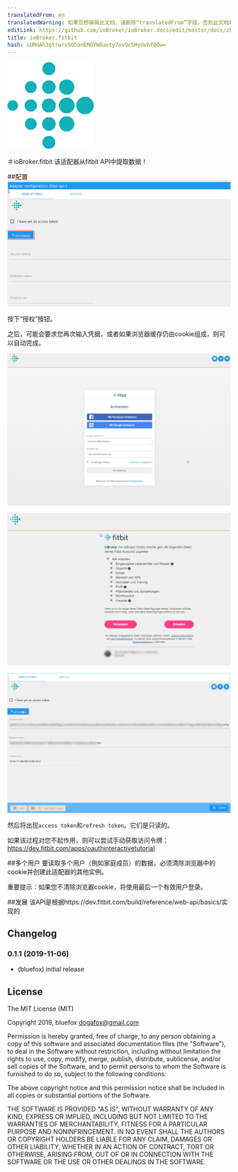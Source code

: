 ```yaml
---
translatedFrom: en
translatedWarning: 如果您想编辑此文档，请删除“translatedFrom”字段，否则此文档将再次自动翻译
editLink: https://github.com/ioBroker/ioBroker.docs/edit/master/docs/zh-cn/adapterref/iobroker.fitbit-api/README.md
title: ioBroker.fitbit
hash: sUMdAh3gtrwrv5Q5anEMOYW8avty7evQcSHyUvhfQOw=
---
```

![商标](../../../en/adapterref/iobroker.fitbit-api/admin/fitbit-api.png)

＃ioBroker.fitbit
该适配器从fitbit API中提取数据！

##配置
![第1步](../../../en/adapterref/iobroker.fitbit-api/img/step1.png)

按下“授权”按钮。

之后，可能会要求您再次输入凭据，或者如果浏览器缓存仍由cookie组成，则可以自动完成。

![第2步](../../../en/adapterref/iobroker.fitbit-api/img/step2.png)

![第三步](../../../en/adapterref/iobroker.fitbit-api/img/step3.png)

![第四步](../../../en/adapterref/iobroker.fitbit-api/img/step4.png)

然后将出现`access token`和`refresh token`。它们是只读的。

如果该过程对您不起作用，则可以尝试手动获取访问令牌：https://dev.fitbit.com/apps/oauthinteractivetutorial

##多个用户
要读取多个用户（例如家庭成员）的数据，必须清除浏览器中的cookie并创建此适配器的其他实例。

重要提示：如果您不清除浏览器cookie，将使用最后一个有效用户登录。

##发展
该API是根据https://dev.fitbit.com/build/reference/web-api/basics/实现的

## Changelog

### 0.1.1 (2019-11-06)
* (bluefox) initial release

## License
The MIT License (MIT)

Copyright 2019, bluefox <dogafox@gmail.com>

Permission is hereby granted, free of charge, to any person obtaining a copy
of this software and associated documentation files (the "Software"), to deal
in the Software without restriction, including without limitation the rights
to use, copy, modify, merge, publish, distribute, sublicense, and/or sell
copies of the Software, and to permit persons to whom the Software is
furnished to do so, subject to the following conditions:

The above copyright notice and this permission notice shall be included in
all copies or substantial portions of the Software.

THE SOFTWARE IS PROVIDED "AS IS", WITHOUT WARRANTY OF ANY KIND, EXPRESS OR
IMPLIED, INCLUDING BUT NOT LIMITED TO THE WARRANTIES OF MERCHANTABILITY,
FITNESS FOR A PARTICULAR PURPOSE AND NONINFRINGEMENT. IN NO EVENT SHALL THE
AUTHORS OR COPYRIGHT HOLDERS BE LIABLE FOR ANY CLAIM, DAMAGES OR OTHER
LIABILITY, WHETHER IN AN ACTION OF CONTRACT, TORT OR OTHERWISE, ARISING FROM,
OUT OF OR IN CONNECTION WITH THE SOFTWARE OR THE USE OR OTHER DEALINGS IN
THE SOFTWARE.